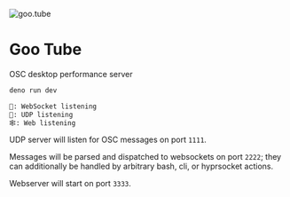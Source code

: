 ![goo.tube](/gootube.gif)

# Goo Tube

OSC desktop performance server

```sh
deno run dev

🔌: WebSocket listening
📀: UDP listening
🕸️: Web listening
```

UDP server will listen for OSC messages on port `1111`.

Messages will be parsed and dispatched to websockets on port `2222`; they can
additionally be handled by arbitrary bash, cli, or hyprsocket actions.

Webserver will start on port `3333`.
